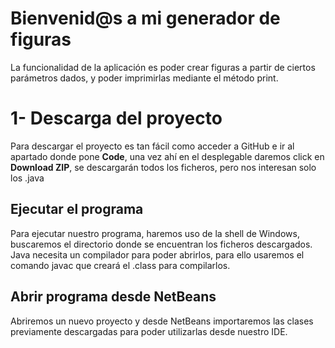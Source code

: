 # Bienvenid@s a mi generador de figuras

La funcionalidad de la aplicación es poder crear figuras a partir de ciertos parámetros dados, y poder imprimirlas mediante el método print.


# 1- Descarga del proyecto

Para descargar el proyecto es tan fácil como acceder a GitHub e ir al apartado donde pone **Code**, una vez ahí en el desplegable daremos click en **Download ZIP**, se descargarán todos los ficheros, pero nos interesan solo los .java

## Ejecutar el programa

Para ejecutar nuestro programa, haremos uso de la shell de Windows, buscaremos el directorio donde se encuentran los ficheros descargados. Java necesita un compilador para poder abrirlos, para ello usaremos el comando javac que creará el .class para compilarlos.

## Abrir programa desde NetBeans

Abriremos un nuevo proyecto y desde NetBeans importaremos las clases previamente descargadas para poder utilizarlas desde nuestro IDE.
